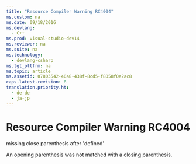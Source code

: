 ```yaml
---
title: "Resource Compiler Warning RC4004"
ms.custom: na
ms.date: 09/18/2016
ms.devlang: 
  - C++
ms.prod: visual-studio-dev14
ms.reviewer: na
ms.suite: na
ms.technology: 
  - devlang-csharp
ms.tgt_pltfrm: na
ms.topic: article
ms.assetid: 07803542-40a8-438f-8cd5-f8058f0e2ac8
caps.latest.revision: 8
translation.priority.ht: 
  - de-de
  - ja-jp
---
```

# Resource Compiler Warning RC4004
missing close parenthesis after 'defined'  
  
 An opening parenthesis was not matched with a closing parenthesis.
